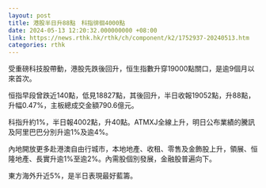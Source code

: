 ```yaml
---
layout: post
title: 港股半日升88點　科指徘徊4000點
date: 2024-05-13 12:20:32.000000000 +08:00
link: https://news.rthk.hk/rthk/ch/component/k2/1752937-20240513.htm
categories: rthk
---
```


受重磅科技股帶動，港股先跌後回升，恒生指數升穿19000點關口，是逾9個月以來首次。

恒指早段曾跌近140點，低見18827點，其後回升，半日收報19052點，升88點，升幅0.47%，主板總成交金額790.6億元。

科指升約1%，半日報4002點，升40點。ATMXJ全線上升，明日公布業績的騰訊及阿里巴巴分別升逾1%及逾4%。

內地開放更多赴港澳自由行城市，本地地產、收租、零售及金飾股上升，領展、恒隆地產、長實升逾1%至逾2%。內需股個別發展，金融股普遍向下。

東方海外升近5%，是半日表現最好藍籌。
